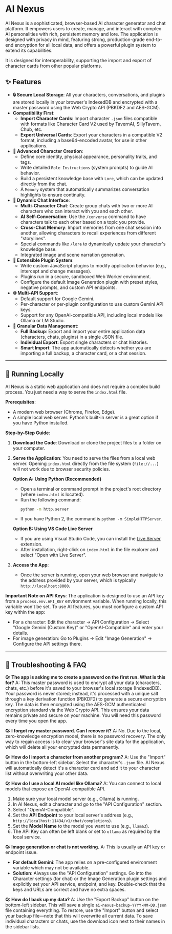 # AI Nexus

AI Nexus is a sophisticated, browser-based AI character generator and chat platform. It empowers users to create, manage, and interact with complex AI personalities with rich, persistent memory and lore. The application is designed with privacy in mind, featuring strong, production-grade end-to-end encryption for all local data, and offers a powerful plugin system to extend its capabilities.

It is designed for interoperability, supporting the import and export of character cards from other popular platforms.

## ✨ Features

- **🔒 Secure Local Storage**: All your characters, conversations, and plugins are stored locally in your browser's IndexedDB and encrypted with a master password using the Web Crypto API (PBKDF2 and AES-GCM).
- **Compatibility First**:
  - **Import Character Cards**: Import character `.json` files compatible with formats like Character Card V2 used by TavernAI, SillyTavern, Chub, etc.
  - **Export Universal Cards**: Export your characters in a compatible V2 format, including a base64-encoded avatar, for use in other applications.
- **👤 Advanced Character Creation**:
  - Define core identity, physical appearance, personality traits, and tags.
  - Write detailed `Role Instructions` (system prompts) to guide AI behavior.
  - Build a persistent knowledge base with `Lore`, which can be updated directly from the chat.
  - A `Memory` system that automatically summarizes conversation highlights to ensure continuity.
- **💬 Dynamic Chat Interface**:
  - **Multi-Character Chat**: Create group chats with two or more AI characters who can interact with you and each other.
  - **AI Self-Conversation**: Use the `/converse` command to have characters talk to each other based on a topic you provide.
  - **Cross-Chat Memory**: Import memories from one chat session into another, allowing characters to recall experiences from different "storylines".
  - Special commands like `/lore` to dynamically update your character's knowledge base.
  - Integrated image and scene narration generation.
- **🔌 Extensible Plugin System**:
  - Write custom JavaScript plugins to modify application behavior (e.g., intercept and change messages).
  - Plugins run in a secure, sandboxed Web Worker environment.
  - Configure the default Image Generation plugin with preset styles, negative prompts, and custom API endpoints.
- **🌐 Multi-API Support**:
  - Default support for Google Gemini.
  - Per-character or per-plugin configuration to use custom Gemini API keys.
  - Support for any OpenAI-compatible API, including local models like Ollama or LM Studio.
- **💾 Granular Data Management**:
  - **Full Backup**: Export and import your entire application data (characters, chats, plugins) in a single JSON file.
  - **Individual Export**: Export single characters or chat histories.
  - **Smart Import**: The app automatically detects whether you are importing a full backup, a character card, or a chat session.

---

## 🚀 Running Locally

AI Nexus is a static web application and does not require a complex build process. You just need a way to serve the `index.html` file.

**Prerequisites**:
- A modern web browser (Chrome, Firefox, Edge).
- A simple local web server. Python's built-in server is a great option if you have Python installed.

**Step-by-Step Guide**:

1.  **Download the Code**:
    Download or clone the project files to a folder on your computer.

2.  **Serve the Application**:
    You need to serve the files from a local web server. Opening `index.html` directly from the file system (`file://...`) will not work due to browser security policies.

    **Option A: Using Python (Recommended)**
    - Open a terminal or command prompt in the project's root directory (where `index.html` is located).
    - Run the following command:
      ```bash
      python -m http.server
      ```
    - If you have Python 2, the command is `python -m SimpleHTTPServer`.

    **Option B: Using VS Code Live Server**
    - If you are using Visual Studio Code, you can install the [Live Server](https://marketplace.visualstudio.com/items?itemName=ritwickdey.LiveServer) extension.
    - After installation, right-click on `index.html` in the file explorer and select "Open with Live Server".

3.  **Access the App**:
    - Once the server is running, open your web browser and navigate to the address provided by your server, which is typically `http://localhost:8000`.

**Important Note on API Keys**:
The application is designed to use an API key from a `process.env.API_KEY` environment variable. When running locally, this variable won't be set. To use AI features, you must configure a custom API key within the app:
- For a character: Edit the character -> API Configuration -> Select "Google Gemini (Custom Key)" or "OpenAI-Compatible" and enter your details.
- For image generation: Go to Plugins -> Edit "Image Generation" -> Configure the API settings there.

---

## 🔧 Troubleshooting & FAQ

**Q: The app is asking me to create a password on the first run. What is this for?**
A: This master password is used to encrypt all your data (characters, chats, etc.) before it's saved to your browser's local storage (IndexedDB). Your password is never stored; instead, it's processed with a unique salt through a key derivation function (PBKDF2) to generate a secure encryption key. The data is then encrypted using the AES-GCM authenticated encryption standard via the Web Crypto API. This ensures your data remains private and secure on your machine. You will need this password every time you open the app.

**Q: I forgot my master password. Can I recover it?**
A: No. Due to the local, zero-knowledge encryption model, there is no password recovery. The only way to regain access is to clear your browser's site data for the application, which will delete all your encrypted data permanently.

**Q: How do I import a character from another program?**
A: Use the "Import" button in the bottom-left sidebar. Select the character's `.json` file. AI Nexus will automatically detect it's a character card and add it to your character list without overwriting your other data.

**Q: How do I use a local AI model like Ollama?**
A: You can connect to local models that expose an OpenAI-compatible API.
1. Make sure your local model server (e.g., Ollama) is running.
2. In AI Nexus, edit a character and go to the "API Configuration" section.
3. Select "OpenAI-Compatible".
4. Set the **API Endpoint** to your local server's address (e.g., `http://localhost:11434/v1/chat/completions`).
5. Set the **Model Name** to the model you want to use (e.g., `llama3`).
6. The API Key can often be left blank or set to `ollama` as required by the local service.

**Q: Image generation or chat is not working.**
A: This is usually an API key or endpoint issue.
- **For default Gemini**: The app relies on a pre-configured environment variable which may not be available.
- **Solution**: Always use the "API Configuration" settings. Go into the Character settings (for chat) or the Image Generation plugin settings and explicitly set your API service, endpoint, and key. Double-check that the keys and URLs are correct and have no extra spaces.

**Q: How do I back up my data?**
A: Use the "Export Backup" button on the bottom-left sidebar. This will save a single `ai-nexus-backup-YYYY-MM-DD.json` file containing everything. To restore, use the "Import" button and select your backup file—note that this will overwrite all current data. To save individual characters or chats, use the download icon next to their names in the sidebar lists.